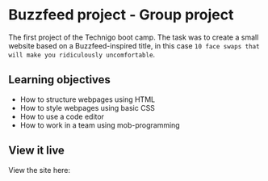 # Buzzfeed project - Group project

The first project of the Technigo boot camp. The task was to create a small website based on a Buzzfeed-inspired title, in this case `10 face swaps that will make you ridiculously uncomfortable`.

## Learning objectives

* How to structure webpages using HTML
* How to style webpages using basic CSS
* How to use a code editor
* How to work in a team using mob-programming

## View it live

View the site here:
